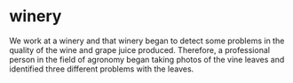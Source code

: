 # winery
We work at a winery and that winery began to detect some problems in the quality of the wine and grape juice produced. Therefore, a professional person in the field of agronomy began taking photos of the vine leaves and identified three different problems with the leaves.
